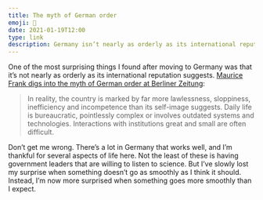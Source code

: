 ```yaml
---
title: The myth of German order
emoji: 🤦
date: 2021-01-19T12:00
type: link
description: Germany isn’t nearly as orderly as its international reputation suggests.
---
```


One of the most surprising things I found after moving to Germany was that it’s not nearly as orderly as its international reputation suggests. [Maurice Frank digs into the myth of German order at Berliner Zeitung][link]:

> In reality, the country is marked by far more lawlessness, sloppiness, inefficiency and incompetence than its self-image suggests. Daily life is bureaucratic, pointlessly complex or involves outdated systems and technologies. Interactions with institutions great and small are often difficult.

Don’t get me wrong. There’s a lot in Germany that works well, and I’m thankful for several aspects of life here. Not the least of these is having government leaders that are willing to listen to science. But I’ve slowly lost my surprise when something doesn’t go as smoothly as I think it should. Instead, I’m now more surprised when something goes more smoothly than I expect.

[link]: https://www.berliner-zeitung.de/en/the-myth-of-german-order-debate-mythos-deutsche-ordnung-li.132605
